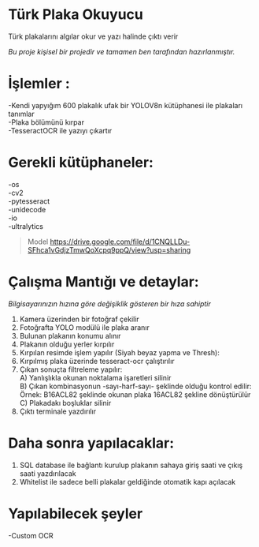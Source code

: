 # Türk Plaka Okuyucu
Türk plakalarını algılar okur ve yazı halinde çıktı verir 

*Bu proje kişisel bir projedir ve tamamen ben tarafından hazırlanmıştır.*

# İşlemler :
  -Kendi yapyığım 600 plakalık ufak bir YOLOV8n kütüphanesi ile plakaları tanımlar<br/>
  -Plaka bölümünü kırpar<br/>
  -TesseractOCR ile yazıyı çıkartır<br/>

# Gerekli kütüphaneler:
  -os<br/>
  -cv2<br/>
  -pytesseract<br/>
  -unidecode<br/>
  -io<br/>
  -ultralytics<br/>
>   Model https://drive.google.com/file/d/1CNQLLDu-SFhca1vGdjzTmwQoXcpq9ppQ/view?usp=sharing<br/>

# Çalışma Mantığı ve detaylar:
  *Bilgisayarınızın hızına göre değişiklik gösteren bir hıza sahiptir*
  1) Kamera üzerinden bir fotoğraf çekilir
  2) Fotoğrafta YOLO modülü ile plaka aranır
  3) Bulunan plakanın konumu alınır
  4) Plakanın olduğu yerler kırpılır
  5) Kırpılan resimde işlem yapılır (Siyah beyaz yapma ve Thresh):
  6) Kırpılmış plaka üzerinde tesseract-ocr çalıştırılır
  7) Çıkan sonuçta filtreleme yapılır:<br/>
    A) Yanlışlıkla okunan noktalama işaretleri silinir<br/>
    B) Çıkan kombinasyonun -sayı-harf-sayı- şeklinde olduğu kontrol edilir:<br/>
       Örnek: B16ACL82 şeklinde okunan plaka 16ACL82 şekline dönüştürülür<br/>
    C) Plakadakı boşluklar silinir<br/>
  8) Çıktı terminale yazdırılır
  
# Daha sonra yapılacaklar:
  1) SQL database ile bağlantı kurulup plakanın sahaya giriş saati ve çıkış saati yazdırılacak
  2) Whitelist ile sadece belli plakalar geldiğinde otomatik kapı açılacak

# Yapılabilecek şeyler
  -Custom OCR
